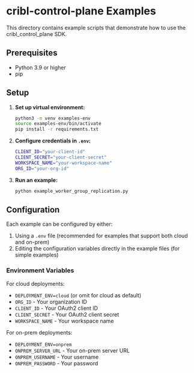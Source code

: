 # cribl-control-plane Examples

This directory contains example scripts that demonstrate how to use the cribl_control_plane SDK.

## Prerequisites

- Python 3.9 or higher
- pip

## Setup

1. **Set up virtual environment:**
   ```bash
   python3 -m venv examples-env
   source examples-env/bin/activate
   pip install -r requirements.txt
   ```

2. **Configure credentials in `.env`:**
   ```bash
   CLIENT_ID="your-client-id"
   CLIENT_SECRET="your-client-secret"
   WORKSPACE_NAME="your-workspace-name"
   ORG_ID="your-org-id"
   ```

3. **Run an example:**
   ```bash
   python example_worker_group_replication.py
   ```


## Configuration

Each example can be configured by either:
1. Using a `.env` file (recommended for examples that support both cloud and on-prem)
2. Editing the configuration variables directly in the example files (for simple examples)

### Environment Variables

For cloud deployments:
- `DEPLOYMENT_ENV=cloud` (or omit for cloud as default)
- `ORG_ID` - Your organization ID
- `CLIENT_ID` - Your OAuth2 client ID
- `CLIENT_SECRET` - Your OAuth2 client secret
- `WORKSPACE_NAME` - Your workspace name

For on-prem deployments:
- `DEPLOYMENT_ENV=onprem`
- `ONPREM_SERVER_URL` - Your on-prem server URL
- `ONPREM_USERNAME` - Your username
- `ONPREM_PASSWORD` - Your password
